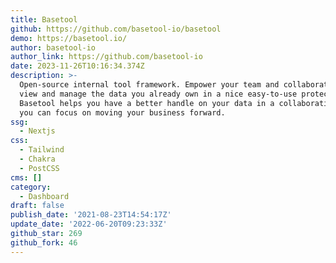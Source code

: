 ```yaml
---
title: Basetool
github: https://github.com/basetool-io/basetool
demo: https://basetool.io/
author: basetool-io
author_link: https://github.com/basetool-io
date: 2023-11-26T10:16:34.374Z
description: >-
  Open-source internal tool framework. Empower your team and collaborators to
  view and manage the data you already own in a nice easy-to-use protected tool.
  Basetool helps you have a better handle on your data in a collaborative way so
  you can focus on moving your business forward.
ssg:
  - Nextjs
css:
  - Tailwind
  - Chakra
  - PostCSS
cms: []
category:
  - Dashboard
draft: false
publish_date: '2021-08-23T14:54:17Z'
update_date: '2022-06-20T09:23:33Z'
github_star: 269
github_fork: 46
---
```

